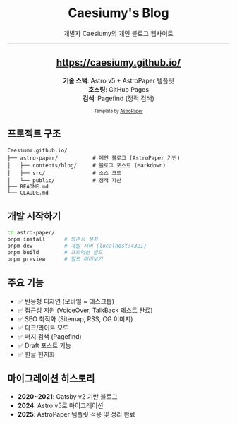 <div align="center">

# Caesiumy's Blog

개발자 Caesiumy의 개인 블로그 웹사이트

---

## https://caesiumy.github.io/

**기술 스택**: Astro v5 + AstroPaper 템플릿  
**호스팅**: GitHub Pages  
**검색**: Pagefind (정적 검색)

<sub><sup>Template by <a href="https://github.com/satnaing/astro-paper">AstroPaper</a></sup></sub>

</div>

## 프로젝트 구조

```
CaesiumY.github.io/
├── astro-paper/           # 메인 블로그 (AstroPaper 기반)
│   ├── contents/blog/     # 블로그 포스트 (Markdown)
│   ├── src/               # 소스 코드
│   └── public/            # 정적 자산
├── README.md
└── CLAUDE.md
```

## 개발 시작하기

```bash
cd astro-paper/
pnpm install      # 의존성 설치
pnpm dev          # 개발 서버 (localhost:4321)
pnpm build        # 프로덕션 빌드
pnpm preview      # 빌드 미리보기
```

## 주요 기능

- ✅ 반응형 디자인 (모바일 ~ 데스크톱)
- ✅ 접근성 지원 (VoiceOver, TalkBack 테스트 완료)
- ✅ SEO 최적화 (Sitemap, RSS, OG 이미지)
- ✅ 다크/라이트 모드
- ✅ 퍼지 검색 (Pagefind)
- ✅ Draft 포스트 기능
- ✅ 한글 현지화

## 마이그레이션 히스토리

- **2020~2021**: Gatsby v2 기반 블로그
- **2024**: Astro v5로 마이그레이션
- **2025**: AstroPaper 템플릿 적용 및 정리 완료
